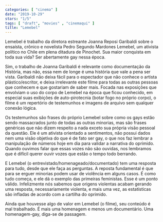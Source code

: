 ```yaml
---
categories: [ "cinema" ]
date: "2019-10-29"
stars: "1/5"
tags: [ "draft", "movies" , "cinemaqui" ]
title: "Lemebel"
---
```

Lemebel é trabalho da diretora estreante Joanna Reposi Garibaldi sobre o ensaísta, crônico e novelista Pedro Segundo Mardones Lemebel, um ativista político no Chile em plena ditadura de Pinochet. Sua maior conquista em toda sua vida? Ser abertamente gay nessa época.

Sim, o trabalho de Joanna Garibaldi é relevante como documentação da História, mas não, essa nem de longe é uma história que vale a pena ser vista. Garibaldi não deixa fácil para o espectador que não conhece o artista plástico/escritor, e deixa irrelevante este filme para todas as outras pessoas que conhecem e que gostariam de saber mais. Focada nas exposições que envolviam o uso do corpo de Lemebel na época que ficou conhecido, em especial suas exibições de auto-pirotecnia (botar fogo no próprio corpo), o filme é um repertório de testemunhos e imagens de arquivo sem qualquer conexão lógica.

Os testemunhos são frases do próprio Lemebel sobre como os gays estão sendo massacrados junto de todas as outras minorias, mas são frases genéricas que não dizem respeito a nada exceto sua própria visão pessoal da questão. Ele é um ativista orientado a sentimentos, não possui dados nem uma visão objetiva do que é de fato ser gay, o que nos faz lembrar a manipulação de números hoje em dia para validar a narrativa do oprimido. Quando ouvimos falar que essas vozes não são ouvidas, nos lembramos que é difícil querer ouvir vozes que estão o tempo todo berrando.

E Lemebel (o entrevistado/homenageado/documentado) tem uma resposta para tudo, desde que ele faça as perguntas. A reposta fundamental é que para se erguer minorias podem usar de violência em alguns casos. É como tudo começa, e ele dá o exemplo das primeiras feministas. Esse é um ponto válido. Infelizmente nós sabemos que origens violentas acabam gerando uma resposta, necessariamente violenta, e mais uma vez, as estatísticas são infladas de acordo com a cartilha do oprimido.

Ainda que houvesse algo de valor em Lemebel (o filme), seu conteúdo é mal trabalhado. É mais uma homenagem e menos um documentário. Uma homenagem-gay, diga-se de passagem.

